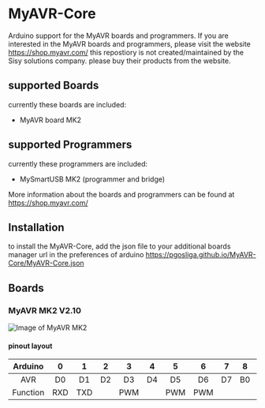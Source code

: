 # MyAVR-Core
Arduino support for the MyAVR boards and programmers.
If you are interested in the MyAVR boards and programmers, please visit the website https://shop.myavr.com/
this repostiory is not created/maintained by the Sisy solutions company. please buy their products from the website.

## supported Boards
currently these boards are included:
- MyAVR board MK2

## supported Programmers
currently these programmers are included:
- MySmartUSB MK2 (programmer and bridge)

More information about the boards and programmers can be found at https://shop.myavr.com/

## Installation
to install the MyAVR-Core, add the json file to your additional boards manager url in the preferences of arduino
https://pgosliga.github.io/MyAVR-Core/MyAVR-Core.json


## Boards
### MyAVR MK2 V2.10
![Image of MyAVR MK2](https://pgosliga.github.io/MyAVR-Core/images/MyAVR_Board-MK2-Top.png)

#### pinout layout
| Arduino |    0|    1|    2|    3|    4|    5|    6|    7|    8|    9|   10|   11|   12|   13|   A0|   A1|   A2|   A3|   A4|   A5|
|:---:    |:---:|:---:|:---:|:---:|:---:|:---:|:---:|:---:|:---:|:---:|:---:|:---:|:---:|:---:|:---:|:---:|:---:|:---:|:---:|:---:|
|     AVR |   D0|   D1|   D2|   D3|   D4|   D5|   D6|   D7|   B0|   B1|   B2|   B3|   B4|   B5|   C0|   C1|   C2|   C3|   C4|   C5|
|Function |  RXD|  TXD|     |  PWM|     |  PWM|  PWM|     |     |  PWM|  PWM|  PWM| MISO|  SCK|     |     |     |     |  SDA|  SCL|


